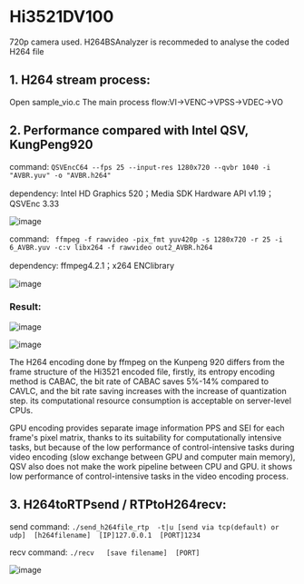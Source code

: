 # Hi3521DV100
720p camera used. H264BSAnalyzer is recommeded to analyse the coded H264 file

## **1. H264 stream process:**

Open sample_vio.c 
The main process flow:VI->VENC->VPSS->VDEC->VO

## **2. Performance compared with Intel QSV, KungPeng920**
 command:
 ```QSVEncC64 --fps 25 --input-res 1280x720 --qvbr 1040 -i "AVBR.yuv" -o "AVBR.h264" ```
 
 dependency: Intel HD Graphics 520；Media SDK Hardware API v1.19；QSVEnc 3.33
 
![image](https://github.com/zdszx/Hi3521DV100-/blob/master/IMAGE/QSV.png)

 command:
 ``` ffmpeg -f rawvideo -pix_fmt yuv420p -s 1280x720 -r 25 -i 6_AVBR.yuv -c:v libx264 -f rawvideo out2_AVBR.h264```
 
 dependency: ffmpeg4.2.1；x264 ENClibrary
 
![image](https://github.com/zdszx/Hi3521DV100-/blob/master/IMAGE/kp920.png)
 
### Result:
 
![image](https://github.com/zdszx/Hi3521DV100-/blob/master/IMAGE/3.png)

![image](https://github.com/zdszx/Hi3521DV100-/blob/master/IMAGE/4.png)

The H264 encoding done by ffmpeg on the Kunpeng 920 differs from the frame structure of the Hi3521 encoded file, firstly, its entropy encoding method is CABAC, the bit rate of CABAC saves 5%-14% compared to CAVLC, and the bit rate saving increases with the increase of quantization step. its computational resource consumption is acceptable on server-level CPUs.

GPU encoding provides separate image information PPS and SEI for each frame's pixel matrix, thanks to its suitability for computationally intensive tasks, but because of the low performance of control-intensive tasks during video encoding (slow exchange between GPU and computer main memory), QSV also does not make the work pipeline between CPU and GPU. it shows low performance of control-intensive tasks in the video encoding process.

## **3. H264toRTPsend / RTPtoH264recv:**

send command:
```./send_h264file_rtp  -t|u [send via tcp(default) or udp]  [h264filename]  [IP]127.0.0.1  [PORT]1234```

recv command:
```./recv   [save filename]  [PORT]```

![image](https://github.com/zdszx/Hi3521DV100-/blob/master/IMAGE/1.png)
